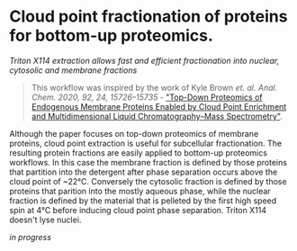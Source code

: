 # Cloud point fractionation of proteins for bottom-up proteomics.
*Triton X114 extraction allows fast and efficient fractionation into nuclear, cytosolic and membrane fractions*
>This workflow was inspired by the work of Kyle Brown *et. al. Anal. Chem. 2020, 92, 24, 15726–15735* - ["Top-Down Proteomics of Endogenous Membrane Proteins Enabled by Cloud Point Enrichment and Multidimensional Liquid Chromatography–Mass Spectrometry"](https://doi.org/10.1021/acs.analchem.0c02533). 

Although the paper focuses on top-down proteomics of membrane proteins, cloud point extraction is useful for subcellular fractionation. The resulting protein fractions are easily applied to bottom-up proteomics workflows.  In this case the membrane fraction is defined by those proteins that partition into the detergent after phase separation occurs above the cloud point of ~22°C. Conversely the cytosolic fraction is defined by those proteins that parition into the mostly aqueous phase, while the nuclear fraction is defined by the material that is pelleted by the first high speed spin at 4°C before inducing cloud point phase separation.  Triton X114 doesn't lyse nuclei. 

*in progress*
